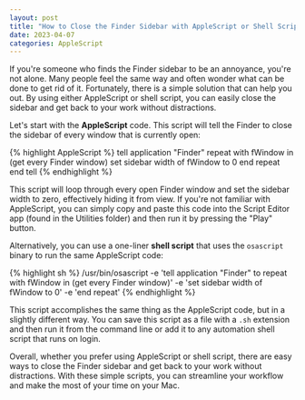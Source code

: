 ```yaml
---
layout: post
title: "How to Close the Finder Sidebar with AppleScript or Shell Script"
date: 2023-04-07
categories: AppleScript
---
```

If you're someone who finds the Finder sidebar to be an annoyance, you're not alone. Many people feel the same way and often wonder what can be done to get rid of it. Fortunately, there is a simple solution that can help you out. By using either AppleScript or shell script, you can easily close the sidebar and get back to your work without distractions.

Let's start with the **AppleScript** code. This script will tell the Finder to close the sidebar of every window that is currently open:

{% highlight AppleScript %}
tell application "Finder"
	repeat with fWindow in (get every Finder window)
		set sidebar width of fWindow to 0
	end repeat
end tell
{% endhighlight %}

This script will loop through every open Finder window and set the sidebar width to zero, effectively hiding it from view. If you're not familiar with AppleScript, you can simply copy and paste this code into the Script Editor app (found in the Utilities folder) and then run it by pressing the "Play" button.

Alternatively, you can use a one-liner **shell script** that uses the `osascript` binary to run the same AppleScript code:

{% highlight sh %}
/usr/bin/osascript -e 'tell application "Finder" to repeat with fWindow in (get every Finder window)' -e 'set sidebar width of fWindow to 0' -e 'end repeat'
{% endhighlight %}

This script accomplishes the same thing as the AppleScript code, but in a slightly different way. You can save this script as a file with a `.sh` extension and then run it from the command line or add it to any automation shell script that runs on login.

Overall, whether you prefer using AppleScript or shell script, there are easy ways to close the Finder sidebar and get back to your work without distractions. With these simple scripts, you can streamline your workflow and make the most of your time on your Mac.